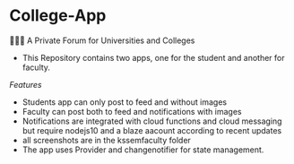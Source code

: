 # College-App
👩🏻‍🎓 A Private Forum  for Universities and Colleges


 * This Repository contains two apps, one for the student and another for faculty.


 *Features*
 
 - Students app can only post to feed and without images
 - Faculty can post both to feed and notifications with images
 - Notifications are integrated with cloud functions and cloud messaging but require nodejs10 and a blaze aacount according to recent updates 
 - all screenshots are in the kssemfaculty folder
 - The app uses Provider and changenotifier for state management.
